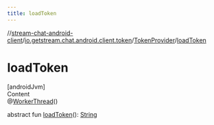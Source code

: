 ```yaml
---
title: loadToken
---
```

//[stream-chat-android-client](../../../index.md)/[io.getstream.chat.android.client.token](../index.md)/[TokenProvider](index.md)/[loadToken](loadToken.md)



# loadToken  
[androidJvm]  
Content  
@[WorkerThread](https://developer.android.com/reference/kotlin/androidx/annotation/WorkerThread.html)()  
  
abstract fun [loadToken](loadToken.md)(): [String](https://kotlinlang.org/api/latest/jvm/stdlib/kotlin/-string/index.html)  



